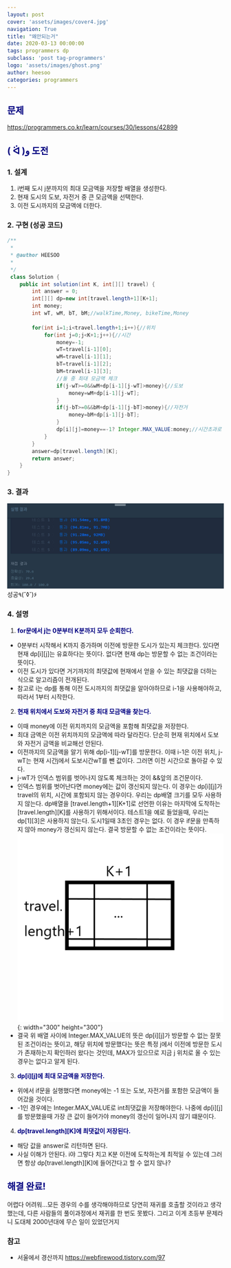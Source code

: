```yaml
---
layout: post
cover: 'assets/images/cover4.jpg'
navigation: True
title: "왜안되는거"
date: 2020-03-13 00:00:00
tags: programmers dp
subclass: 'post tag-programmers'
logo: 'assets/images/ghost.png'
author: heesoo
categories: programmers
---
```

## <span style="color:navy">문제</span>
<https://programmers.co.kr/learn/courses/30/lessons/42899>

## <span style="color:navy">( ᐛ )و 도전</span>

### 1. 설계
1. i번째 도시 j분까지의 최대 모금액을 저장할 배열을 생성한다.
2. 현재 도시의 도보, 자전거 중 큰 모금액을 선택한다.
3. 이전 도시까지의 모금액에 더한다.

### 2. 구현 (성공 코드)
```java
/**
 *
 * @author HEESOO
 *
 */
 class Solution {
    public int solution(int K, int[][] travel) {
        int answer = 0;
        int[][] dp=new int[travel.length+1][K+1];
        int money;
        int wT, wM, bT, bM;//walkTime,Money, bikeTime,Money

        for(int i=1;i<travel.length+1;i++){//위치
            for(int j=0;j<K+1;j++){//시간
                money=-1;
                wT=travel[i-1][0];
                wM=travel[i-1][1];
                bT=travel[i-1][2];
                bM=travel[i-1][3];
                //둘 중 최대 모금액 체크
                if(j-wT>=0&&wM+dp[i-1][j-wT]>money){//도보
                    money=wM+dp[i-1][j-wT];
                }
                if(j-bT>=0&&bM+dp[i-1][j-bT]>money){//자전거
                    money=bM+dp[i-1][j-bT];
                }
                dp[i][j]=money==-1? Integer.MAX_VALUE:money;//시간초과로 방문할수없다면 MAX저장, i번째도시 j분까지의 최대 모금액 저장
            }
        }
        answer=dp[travel.length][K];
        return answer;
    }
}
```

### 3. 결과
![실행결과](./assets/images/191204_2.PNG)
성공٩(˘◊˘)۶

### 4. 설명
1. **<span style="color:navy">for문에서 j는 0분부터 K분까지 모두 순회한다.</span>**
- 0분부터 시작해서 K까지 증가하며 이전에 방문한 도시가 있는지 체크한다. 있다면 현재 dp[i][j]는 유효하다는 뜻이다. 없다면 현재 dp는 방문할 수 없는 조건이라는 뜻이다.
- 이전 도시가 있다면 거기까지의 최댓값에 현재에서 얻을 수 있는 최댓값을 더하는 식으로 알고리즘이 전개된다.
- 참고로 i는 dp를 통해 이전 도시까지의 최댓값을 알아야하므로 i-1을 사용해야하고, 따라서 1부터 시작한다.
2. **<span style="color:navy">현재 위치에서 도보와 자전거 중 최대 모금액을 찾는다.</span>**  
- 이때 money에 이전 위치까지의 모금액을 포함해 최댓값을 저장한다.
- 최대 금액은 이전 위치까지의 모금액에 따라 달라진다. 단순히 현재 위치에서 도보와 자전거 금액을 비교해선 안된다.
- 이전까지의 모금액을 알기 위해 dp[i-1][j-wT]를 방문한다. 이때 i-1은 이전 위치, j-wT는 현재 시간j에서 도보시간wT를 뺀 값이다. 그러면 이전 시간으로 돌아갈 수 있다.
- j-wT가 인덱스 범위를 벗어나지 않도록 체크하는 것이 &&앞의 조건문이다.
- 인덱스 범위를 벗어난다면 money에는 값이 갱신되지 않는다. 이 경우는 dp[i][j]가 travel의 위치, 시간에 포함되지 않는 경우이다. 우리는 dp배열 크기를 모두 사용하지 않는다. dp배열을 [travel.length+1][K+1]로 선언한 이유는 마지막에 도착하는 [travel.length][K]를 사용하기 위해서이다. 테스트1을 예로 들었을때, 우리는 dp[1][3]은 사용하지 않는다. 도시1일때 3초인 경우는 없다. 이 경우 if문을 만족하지 않아 money가 갱신되지 않는다. 결국 방문할 수 없는 조건이라는 뜻이다.
![실행결과](./assets/images/191204_3.png){: width="300" height="300"}
- 결국 위 배열 사이에 Integer.MAX_VALUE의 뜻은 dp[i][j]가 방문할 수 없는 잘못된 조건이라는 뜻이고, 해당 위치에 방문했다는 뜻은 특정 j에서 이전에 방문한 도시가 존재하는지 확인하러 왔다는 것인데, MAX가 있으므로 지금 j 위치로 올 수 있는 경우는 없다고 알게 된다.
3. **<span style="color:navy">dp[i][j]에 최대 모금액을 저장한다.</span>**  
- 위에서 if문을 실행했다면 money에는 -1 또는 도보, 자전거를 포함한 모금액이 들어갔을 것이다.
- -1인 경우에는 Integer.MAX_VALUE로 int최댓값을 저장해야한다. 나중에 dp[i][j]를 방문했을때 가장 큰 값이 들어가야 money의 갱신이 일어나지 않기 떄문이다.
4. **<span style="color:navy">dp[travel.length][K]에 최댓값이 저장된다.</span>**
- 해당 값을 answer로 리턴하면 된다.
- 사실 이해가 안된다. i야 그렇다 치고 K분 이전에 도착하는게 최적일 수 있는데 그러면 항상 dp[travel.length][K]에 들어간다고 할 수 없지 않나?


## <span style="color:navy">해결 완료!</span>
어렵다 어려워...모든 경우의 수를 생각해야하므로 당연히 재귀를 호출할 것이라고 생각했는데, 다른 사람들의 풀이과정에서 재귀를 한 번도 못봤다. 그리고 이게 초등부 문제라니 도대체 2000년대에 무슨 일이 있었던거지

### 참고
- 서울에서 경산까지 <https://webfirewood.tistory.com/97>

